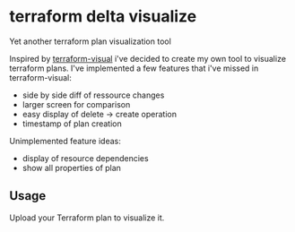 # terraform delta visualize
Yet another terraform plan visualization tool

Inspired by [terraform-visual](https://github.com/hieven/terraform-visual) i've decided to create my own tool to visualize terraform plans.
I've implemented a few features that i've missed in terraform-visual:
- side by side diff of ressource changes
- larger screen for comparison
- easy display of delete -> create operation
- timestamp of plan creation

Unimplemented feature ideas:
- display of resource dependencies
- show all properties of plan

## Usage
Upload your Terraform plan to visualize it.

